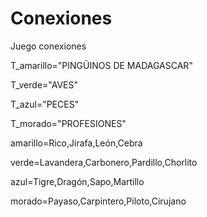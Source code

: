 
# Conexiones
Juego conexiones

T_amarillo="PINGÜINOS DE MADAGASCAR"

T_verde="AVES"

T_azul="PECES"

T_morado="PROFESIONES"

amarillo=Rico,Jirafa,León,Cebra 

verde=Lavandera,Carbonero,Pardillo,Chorlito 

azul=Tigre,Dragón,Sapo,Martillo 

morado=Payaso,Carpintero,Piloto,Cirujano